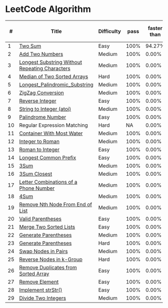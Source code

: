 LeetCode Algorithm
========

| # | Title | Difficulty |  pass | faster than | Memory less than |
|---| ----- | ---------- | ----- | ----------- | ---------------- |
|1|[Two Sum](https://github.com/Dod-o/LeetCode/blob/master/1-10/1.Two_Sum.py) | Easy|100%| 94.27% | 79.39% |
|2|[Add Two Numbers](https://github.com/Dod-o/LeetCode/blob/master/1-10/2.Add_Two_Numbers.py) | Medium|100%| 0.00% | 0.00% |
|3|[Longest Substring Without Repeating Characters](https://github.com/Dod-o/LeetCode/blob/master/1-10/3.Longest_Substring_Without_Repeating_Characters.py) | Medium|100%| 0.00% | 0.00% |
|4|[Median of Two Sorted Arrays  ](https://github.com/Dod-o/LeetCode/blob/master/1-10/4.Median_of_Two_Sorted_Arrays.py) | Hard|100%| 0.00% | 0.00% |
|5|[Longest_Palindromic_Substring](https://github.com/Dod-o/LeetCode/blob/master/1-10/5.Longest_Palindromic_Substring.py) | Medium|100%| 0.00% | 0.00% |
|6|[ZigZag Conversion](https://github.com/Dod-o/LeetCode/blob/master/1-10/6.ZigZag_Conversion.py) | Medium|100%| 0.00% | 0.00% |
|7|[Reverse Integer](https://github.com/Dod-o/LeetCode/blob/master/1-10/7.Reverse_Integer.py) | Easy|100%| 0.00% | 0.00% |
|8|[String to Integer (atoi)](https://github.com/Dod-o/LeetCode/blob/master/1-10/8.String_to_Integer_(atoi).py) | Medium|100%| 0.00% | 0.00% |
|9|[Palindrome Number](https://github.com/Dod-o/LeetCode/blob/master/1-10/9.Palindrome_Number.py) | Easy|100%| 0.00% | 0.00% |
|10| Regular Expression Matching| Hard| NA| 0.00% | 0.00% |
|11|[Container With Most Water](https://github.com/Dod-o/LeetCode/blob/master/11-20/11.Container_With_Most_Water.py) | Medium|100%| 0.00% | 0.00% |
|12|[Integer to Roman](https://github.com/Dod-o/LeetCode/blob/master/11-20/12.Integer%20to%20Roman.py) | Medium|100%| 0.00% | 0.00% |
|13|[Roman to Integer](https://github.com/Dod-o/LeetCode/blob/master/11-20/13.Roman_to_Integer.py) | Easy|100%| 0.00% | 0.00% |
|14|[Longest Common Prefix](https://github.com/Dod-o/LeetCode/blob/master/11-20/14.Longest_Common_Prefix.py) | Easy|100%| 0.00% | 0.00% |
|15|[3Sum](https://github.com/Dod-o/LeetCode/blob/master/11-20/15.3Sum.py) | Medium|100%| 0.00% | 0.00% |
|16|[3Sum Closest](https://github.com/Dod-o/LeetCode/blob/master/11-20/16.3Sum_Closest.py) | Medium|100%| 0.00% | 0.00% |
|17|[Letter Combinations of a Phone Number](https://github.com/Dod-o/LeetCode/blob/master/11-20/17.Letter_Combinations_of_a_Phone_Number.py) | Medium|100%| 0.00% | 0.00% |
|18|[4Sum](https://github.com/Dod-o/LeetCode/blob/master/11-20/18.4Sum.py) | Medium|100%| 0.00% | 0.00% |
|19|[Remove Nth Node From End of List](https://github.com/Dod-o/LeetCode/blob/master/11-20/19.Remove_Nth_Node_From_End_of_List.py) | Medium|100%| 0.00% | 0.00% |
|20|[Valid Parentheses](https://github.com/Dod-o/LeetCode/blob/master/11-20/20.Valid_Parentheses.py) | Easy|100%| 0.00% | 0.00% |
|21|[Merge Two Sorted Lists](https://github.com/Dod-o/LeetCode/blob/master/21-30/21.%20Merge_Two_Sorted_Lists.py) | Easy|100%| 0.00% | 0.00% |
|22|[Generate Parentheses](https://github.com/Dod-o/LeetCode/blob/master/21-30/22.%20Generate_Parentheses.py) | Medium|100%| 0.00% | 0.00% |
|23|[Generate Parentheses](https://github.com/Dod-o/LeetCode/blob/master/21-30/23.%20Merge_k_Sorted_Lists.py) | Hard|100%| 0.00% | 0.00% |
|24|[Swap Nodes in Pairs](https://github.com/Dod-o/LeetCode/blob/master/21-30/24.%20Swap_Nodes_in_Pairs.py) | Medium|100%| 0.00% | 0.00% |
|25|[Reverse Nodes in k-Group](https://github.com/Dod-o/LeetCode/blob/master/21-30/25.%20Reverse_Nodes_in_k-Group.py) | Hard|100%| 0.00% | 0.00% |
|26|[Remove Duplicates from Sorted Array](https://github.com/Dod-o/LeetCode/blob/master/21-30/26.%20Remove_Duplicates_from_Sorted_Array.py) | Easy|100%| 0.00% | 0.00% |
|27|[Remove Element](https://github.com/Dod-o/LeetCode/blob/master/21-30/27.%20Remove_Element.py) | Easy|100%| 0.00% | 0.00% |
|28|[Implement strStr()](https://github.com/Dod-o/LeetCode/blob/master/21-30/28.%20Implement_strStr().py) | Easy|100%| 0.00% | 0.00% |
|29|[Divide Two Integers](https://github.com/Dod-o/LeetCode/blob/master/21-30/29.%20Divide_Two_Integers.py) | Medium|100%| 0.00% | 0.00% |


